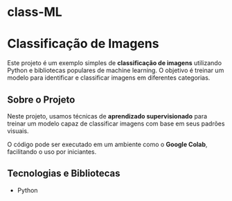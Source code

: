 # class-ML
# Classificação de Imagens

Este projeto é um exemplo simples de **classificação de imagens** utilizando Python e bibliotecas populares de machine learning. O objetivo é treinar um modelo para identificar e classificar imagens em diferentes categorias.

## Sobre o Projeto

Neste projeto, usamos técnicas de **aprendizado supervisionado** para treinar um modelo capaz de classificar imagens com base em seus padrões visuais.

O código pode ser executado em um ambiente como o **Google Colab**, facilitando o uso por iniciantes.

## Tecnologias e Bibliotecas

- Python
